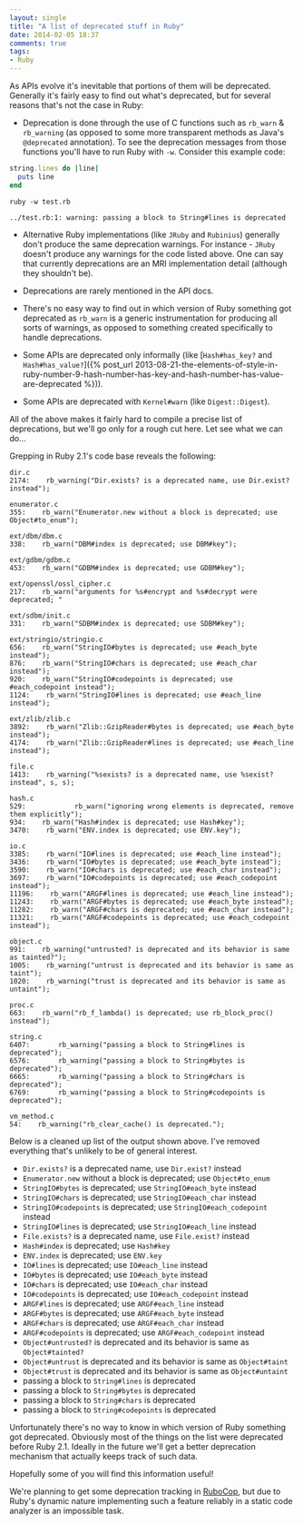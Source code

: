 ```yaml
---
layout: single
title: "A list of deprecated stuff in Ruby"
date: 2014-02-05 18:37
comments: true
tags:
- Ruby
---
```


As APIs evolve it's inevitable that portions of them will be deprecated. Generally it's fairly
easy to find out what's deprecated, but for several reasons that's not the case in Ruby:

* Deprecation is done through the use of C functions such as `rb_warn` & `rb_warning` (as opposed to some more
transparent methods as Java's `@deprecated` annotation). To see the deprecation messages from those functions
you'll have to run Ruby with `-w`. Consider this example code:

``` ruby
string.lines do |line|
  puts line
end
```

```
ruby -w test.rb

../test.rb:1: warning: passing a block to String#lines is deprecated
```

* Alternative Ruby implementations (like `JRuby` and `Rubinius`)
generally don't produce the same deprecation warnings. For instance -
`JRuby` doesn't produce any warnings for the code listed above. One
can say that currently deprecations are an MRI implementation detail
(although they shouldn't be).

* Deprecations are rarely mentioned in the API docs.

* There's no easy way to find out in which version of Ruby
something got deprecated as `rb_warn` is a generic instrumentation for
producing all sorts of warnings, as opposed to something created specifically to handle
deprecations.

* Some APIs are deprecated only informally (like
  [`Hash#has_key?` and `Hash#has_value?`]({% post_url 2013-08-21-the-elements-of-style-in-ruby-number-9-hash-number-has-key-and-hash-number-has-value-are-deprecated %})).

* Some APIs are deprecated with `Kernel#warn` (like `Digest::Digest`).

All of the above makes it fairly hard to compile a precise list of deprecations, but we'll go
only for a rough cut here. Let see what we can do...

Grepping in Ruby 2.1's code base reveals the following:

```
dir.c
2174:    rb_warning("Dir.exists? is a deprecated name, use Dir.exist? instead");

enumerator.c
355:    rb_warn("Enumerator.new without a block is deprecated; use Object#to_enum");

ext/dbm/dbm.c
338:    rb_warn("DBM#index is deprecated; use DBM#key");

ext/gdbm/gdbm.c
453:    rb_warn("GDBM#index is deprecated; use GDBM#key");

ext/openssl/ossl_cipher.c
217:    rb_warn("arguments for %s#encrypt and %s#decrypt were deprecated; "

ext/sdbm/init.c
331:    rb_warn("SDBM#index is deprecated; use SDBM#key");

ext/stringio/stringio.c
656:    rb_warn("StringIO#bytes is deprecated; use #each_byte instead");
876:    rb_warn("StringIO#chars is deprecated; use #each_char instead");
920:    rb_warn("StringIO#codepoints is deprecated; use #each_codepoint instead");
1124:    rb_warn("StringIO#lines is deprecated; use #each_line instead");

ext/zlib/zlib.c
3892:    rb_warn("Zlib::GzipReader#bytes is deprecated; use #each_byte instead");
4174:    rb_warn("Zlib::GzipReader#lines is deprecated; use #each_line instead");

file.c
1413:    rb_warning("%sexists? is a deprecated name, use %sexist? instead", s, s);

hash.c
529:            rb_warn("ignoring wrong elements is deprecated, remove them explicitly");
934:    rb_warn("Hash#index is deprecated; use Hash#key");
3470:    rb_warn("ENV.index is deprecated; use ENV.key");

io.c
3385:    rb_warn("IO#lines is deprecated; use #each_line instead");
3436:    rb_warn("IO#bytes is deprecated; use #each_byte instead");
3590:    rb_warn("IO#chars is deprecated; use #each_char instead");
3697:    rb_warn("IO#codepoints is deprecated; use #each_codepoint instead");
11196:    rb_warn("ARGF#lines is deprecated; use #each_line instead");
11243:    rb_warn("ARGF#bytes is deprecated; use #each_byte instead");
11282:    rb_warn("ARGF#chars is deprecated; use #each_char instead");
11321:    rb_warn("ARGF#codepoints is deprecated; use #each_codepoint instead");

object.c
991:    rb_warning("untrusted? is deprecated and its behavior is same as tainted?");
1005:    rb_warning("untrust is deprecated and its behavior is same as taint");
1020:    rb_warning("trust is deprecated and its behavior is same as untaint");

proc.c
663:    rb_warn("rb_f_lambda() is deprecated; use rb_block_proc() instead");

string.c
6407:       rb_warning("passing a block to String#lines is deprecated");
6576:       rb_warning("passing a block to String#bytes is deprecated");
6665:       rb_warning("passing a block to String#chars is deprecated");
6769:       rb_warning("passing a block to String#codepoints is deprecated");

vm_method.c
54:    rb_warning("rb_clear_cache() is deprecated.");
```

Below is a cleaned up list of the output shown above. I've removed everything
that's unlikely to be of general interest.

* `Dir.exists?` is a deprecated name, use `Dir.exist?` instead
* `Enumerator.new` without a block is deprecated; use `Object#to_enum`
* `StringIO#bytes` is deprecated; use `StringIO#each_byte` instead
* `StringIO#chars` is deprecated; use `StringIO#each_char` instead
* `StringIO#codepoints` is deprecated; use `StringIO#each_codepoint` instead
* `StringIO#lines` is deprecated; use `StringIO#each_line` instead
* `File.exists?` is a deprecated name, use `File.exist?` instead
* `Hash#index` is deprecated; use `Hash#key`
* `ENV.index` is deprecated; use `ENV.key`
* `IO#lines` is deprecated; use `IO#each_line` instead
* `IO#bytes` is deprecated; use `IO#each_byte` instead
* `IO#chars` is deprecated; use `IO#each_char` instead
* `IO#codepoints` is deprecated; use `IO#each_codepoint` instead
* `ARGF#lines` is deprecated; use `ARGF#each_line` instead
* `ARGF#bytes` is deprecated; use `ARGF#each_byte` instead
* `ARGF#chars` is deprecated; use `ARGF#each_char` instead
* `ARGF#codepoints` is deprecated; use `ARGF#each_codepoint` instead
* `Object#untrusted?` is deprecated and its behavior is same as `Object#tainted?`
* `Object#untrust` is deprecated and its behavior is same as `Object#taint`
* `Object#trust` is deprecated and its behavior is same as `Object#untaint`
* passing a block to `String#lines` is deprecated
* passing a block to `String#bytes` is deprecated
* passing a block to `String#chars` is deprecated
* passing a block to `String#codepoints` is deprecated

Unfortunately there's no way to know in which version of Ruby
something got deprecated. Obviously most of the things on the list
were deprecated before Ruby 2.1. Ideally in the future we'll get a
better deprecation mechanism that actually keeps track of such data.

Hopefully some of you will find this information useful!

We're planning to get some deprecation tracking in [RuboCop](https://github.com/bbatsov/rubocop), but
due to Ruby's dynamic nature implementing such a feature reliably in a static code analyzer is an
impossible task.
